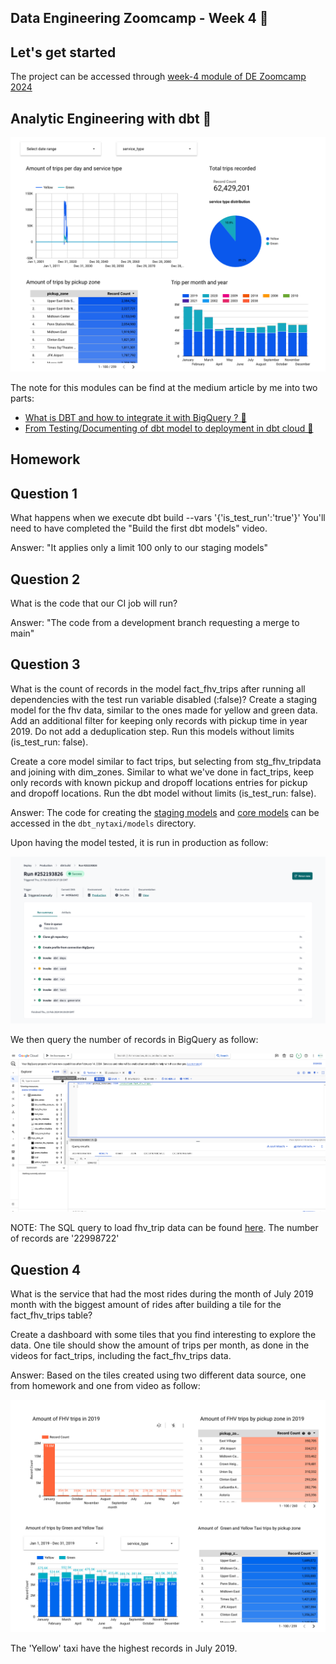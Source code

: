 ## Data Engineering Zoomcamp - Week 4 &#128640;

## Let's get started 

The project can be accessed through [week-4 module of DE Zoomcamp 2024](https://github.com/DataTalksClub/data-engineering-zoomcamp/tree/main/04-analytics-engineering)

## Analytic Engineering with dbt &#128295;

![](./images/looker.png)

The note for this modules can be find at the medium article by me into two parts:
  
* [What is DBT and how to integrate it with BigQuery ? 🚀](https://medium.com/@kangzhiyong1999/what-is-dbt-and-how-to-integrate-it-with-bigquery-e7b3db7241ef)
* [From Testing/Documenting of dbt model to deployment in dbt cloud 🚀](https://medium.com/@kangzhiyong1999/from-testing-documenting-of-dbt-model-to-deployment-in-dbt-cloud-a6481c50aa64)

## Homework

## Question 1
What happens when we execute dbt build --vars '{'is_test_run':'true'}' You'll need to have completed the "Build the first dbt models" video.

Answer: "It applies only a limit 100 only to our staging models"

## Question 2
What is the code that our CI job will run?

Answer: "The code from a development branch requesting a merge to main"

## Question 3
What is the count of records in the model fact_fhv_trips after running all dependencies with the test run variable disabled (:false)?
Create a staging model for the fhv data, similar to the ones made for yellow and green data. Add an additional filter for keeping only records with pickup time in year 2019. Do not add a deduplication step. Run this models without limits (is_test_run: false).

Create a core model similar to fact trips, but selecting from stg_fhv_tripdata and joining with dim_zones. Similar to what we've done in fact_trips, keep only records with known pickup and dropoff locations entries for pickup and dropoff locations. Run the dbt model without limits (is_test_run: false).

Answer: The code for creating the [staging models](./dbt_nytaxi/models/staging/stg_fhv_tripdata.sql) and [core models](./dbt_nytaxi/models/core/fact_fhv_trips.sql) can be accessed in the `dbt_nytaxi/models` directory.

Upon having the model tested, it is run in production as follow:

![](./images/homework_deployment.png)

We then query the number of records in BigQuery as follow:

![](./images/question_3.png)

NOTE: The SQL query to load fhv_trip data can be found [here](homework.sql). The number of records are '22998722'

## Question 4
What is the service that had the most rides during the month of July 2019 month with the biggest amount of rides after building a tile for the fact_fhv_trips table?

Create a dashboard with some tiles that you find interesting to explore the data. One tile should show the amount of trips per month, as done in the videos for fact_trips, including the fact_fhv_trips data.

Answer: Based on the tiles created using two different data source, one from homework and one from video as follow:

![](./images/question_4.png)

The 'Yellow' taxi have the highest records in July 2019.


